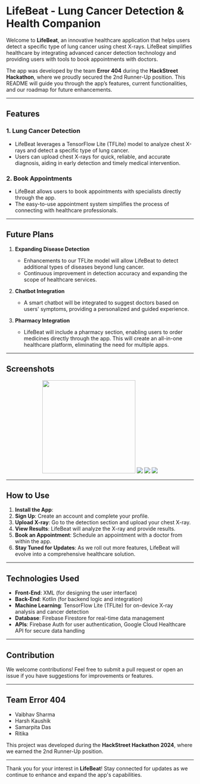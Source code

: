 # LifeBeat - Lung Cancer Detection & Health Companion

Welcome to **LifeBeat**, an innovative healthcare application that helps users detect a specific type of lung cancer using chest X-rays. LifeBeat simplifies healthcare by integrating advanced cancer detection technology and providing users with tools to book appointments with doctors.

The app was developed by the team **Error 404** during the **HackStreet Hackathon**, where we proudly secured the 2nd Runner-Up position. This README will guide you through the app’s features, current functionalities, and our roadmap for future enhancements.

---

## Features

### 1. **Lung Cancer Detection**
- LifeBeat leverages a TensorFlow Lite (TFLite) model to analyze chest X-rays and detect a specific type of lung cancer.
- Users can upload chest X-rays for quick, reliable, and accurate diagnosis, aiding in early detection and timely medical intervention.

### 2. **Book Appointments**
- LifeBeat allows users to book appointments with specialists directly through the app.
- The easy-to-use appointment system simplifies the process of connecting with healthcare professionals.

---

## Future Plans

1. **Expanding Disease Detection**
   - Enhancements to our TFLite model will allow LifeBeat to detect additional types of diseases beyond lung cancer.
   - Continuous improvement in detection accuracy and expanding the scope of healthcare services.

2. **Chatbot Integration**
   - A smart chatbot will be integrated to suggest doctors based on users' symptoms, providing a personalized and guided experience.

3. **Pharmacy Integration**
   - LifeBeat will include a pharmacy section, enabling users to order medicines directly through the app. This will create an all-in-one healthcare platform, eliminating the need for multiple apps.

---

## Screenshots

<p float="left" align="center">
    <img src="https://github.com/user-attachments/assets/de7f5687-e63b-4a00-b1d9-c2e221b72c18" Width="250px"/>
    <img src="https://github.com/user-attachments/assets/533f2523-1b11-43f8-acbd-05104c9e5215"/> 
    <img src="https://github.com/user-attachments/assets/569f641a-bce8-4599-ae71-dcb8eca67eac"/>
    <img src="https://github.com/user-attachments/assets/3c697deb-14b7-4a4d-9d8d-71c8897784eb"/>
</p>

---

## How to Use

1. **Install the App**:
2. **Sign Up**: Create an account and complete your profile.
3. **Upload X-ray**: Go to the detection section and upload your chest X-ray.
4. **View Results**: LifeBeat will analyze the X-ray and provide results.
5. **Book an Appointment**: Schedule an appointment with a doctor from within the app.
6. **Stay Tuned for Updates**: As we roll out more features, LifeBeat will evolve into a comprehensive healthcare solution.

---

## Technologies Used

- **Front-End**: XML (for designing the user interface)
- **Back-End**: Kotlin (for backend logic and integration)
- **Machine Learning**: TensorFlow Lite (TFLite) for on-device X-ray analysis and cancer detection
- **Database**: Firebase Firestore for real-time data management
- **APIs**: Firebase Auth for user authentication, Google Cloud Healthcare API for secure data handling

---

## Contribution

We welcome contributions! Feel free to submit a pull request or open an issue if you have suggestions for improvements or features.

---

## Team **Error 404**
- Vaibhav Sharma
- Harsh Kaushik
- Samarpita Das
- Ritika

This project was developed during the **HackStreet Hackathon 2024**, where we earned the 2nd Runner-Up position.

---

Thank you for your interest in **LifeBeat**! Stay connected for updates as we continue to enhance and expand the app's capabilities.
